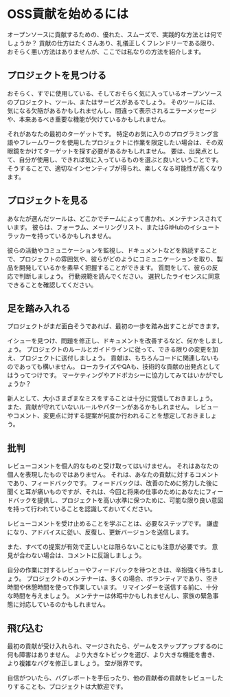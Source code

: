 # OSS貢献を始めるには

オープンソースに貢献するための、優れた、スムーズで、実践的な方法とは何でしょうか？ 貢献の仕方はたくさんあり、礼儀正しくフレンドリーである限り、おそらく悪い方法はありませんが、ここでは私なりの方法を紹介します。

## プロジェクトを見つける

おそらく、すでに使用している、そしておそらく気に入っているオープンソースのプロジェクト、ツール、またはサービスがあるでしょう。 そのツールには、気になる欠陥があるかもしれませんし、間違って表示されるエラーメッセージや、本来あるべき重要な機能が欠けているかもしれません。

それがあなたの最初のターゲットです。 特定のお気に入りのプログラミング言語やフレームワークを使用したプロジェクトに作業を限定したい場合は、その双眼鏡をかけてターゲットを探す必要があるかもしれません。 要は、出発点として、自分が使用し、できれば気に入っているものを選ぶと良いということです。 そうすることで、適切なインセンティブが得られ、楽しくなる可能性が高くなります。

## プロジェクトを見る

あなたが選んだツールは、どこかでチームによって書かれ、メンテナンスされています。 彼らは、フォーラム、メーリングリスト、またはGitHubのイシュートラッカーを持っているかもしれません。

彼らの活動やコミュニケーションを監視し、ドキュメントなどを熟読することで、プロジェクトの雰囲気や、彼らがどのようにコミュニケーションを取り、製品を開発しているかを素早く把握することができます。 質問をして、彼らの反応で判断しましょう。 行動規範を読んでください。 選択したライセンスに同意できることを確認してください。

## 足を踏み入れる

プロジェクトがまだ面白そうであれば、最初の一歩を踏み出すことができます。

イシューを見つけ、問題を修正し、ドキュメントを改善するなど、何かをしましょう。 プロジェクトのルールとガイドラインに従って、できる限りの変更を加え、プロジェクトに送付しましょう。 貢献は、もちろんコードに関連しないものであっても構いません。 ローカライズやQAも、技術的な貢献の出発点としてはうってつけです。 マーケティングやアドボカシーに協力してみてはいかがでしょうか？

新人として、大小さまざまなミスをすることは十分に覚悟しておきましょう。 また、貢献が守れていないルールやパターンがあるかもしれません。 レビューやコメント、変更点に対する提案が何度か行われることを想定しておきましょう。

## 批判

レビューコメントを個人的なものと受け取ってはいけません。 それはあなたの個人を表現したものではありません。 それは、あなたの貢献に対するコメントであり、フィードバックです。 フィードバックは、改善のために努力した後に聞くと耳が痛いものですが、それは、今回と将来の仕事のためにあなたにフィードバックを提供し、プロジェクトを高い水準に保つために、可能な限り良い意図を持って行われていることを認識しておいてください。

レビューコメントを受け止めることを学ぶことは、必要なステップです。 謙虚になり、アドバイスに従い、反復し、更新バージョンを送信します。

また、すべての提案が有効で正しいとは限らないことにも注意が必要です。 意見が合わない場合は、コメントに反論しましょう。

自分の作業に対するレビューやフィードバックを待つときは、辛抱強く待ちましょう。 プロジェクトのメンテナーは、多くの場合、ボランティアであり、空き時間や休憩時間を使って作業しています。 リマインダーを送信する前に、十分な時間を与えましょう。 メンテナーは休暇中かもしれませんし、家族の緊急事態に対応しているのかもしれません。

## 飛び込む

最初の貢献が受け入れられ、マージされたら、ゲームをステップアップするのに何も障害はありません。 より大きなトピックを選び、より大きな機能を書き、より複雑なバグを修正しましょう。 空が限界です。

自信がついたら、バグレポートを手伝ったり、他の貢献者の貢献をレビューしたりすることも、プロジェクトは大歓迎です。
